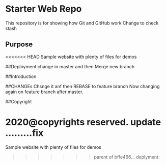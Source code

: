 # Starter Web Repo

This repository is for showing how Git and GitHub work
Change to check stash

## Purpose

<<<<<<< HEAD
Sample website with plenty of files for demos

##Deployment
change in master and then Merge new branch

##Introduction


##CHANGEs
Chsnge it anf then REBASE to feature branch
Now changing again on feature branch after master.

##Copyright

2020@copyrights reserved.
update .........fix
=======
Sample website with plenty of files for demos
>>>>>>> parent of bffe466... deplyment:
